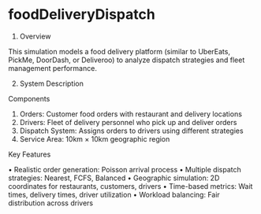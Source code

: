 # foodDeliveryDispatch
1.	Overview

This simulation models a food delivery platform (similar to UberEats, PickMe, DoorDash, or Deliveroo) to analyze dispatch strategies and fleet management performance.

2.	System Description

Components

1.	Orders: Customer food orders with restaurant and delivery locations
2.	Drivers: Fleet of delivery personnel who pick up and deliver orders
3.	Dispatch System: Assigns orders to drivers using different strategies
4.	Service Area: 10km × 10km geographic region

Key Features

•	Realistic order generation: Poisson arrival process
•	Multiple dispatch strategies: Nearest, FCFS, Balanced
•	Geographic simulation: 2D coordinates for restaurants, customers, drivers
•	Time-based metrics: Wait times, delivery times, driver utilization
•	Workload balancing: Fair distribution across drivers
